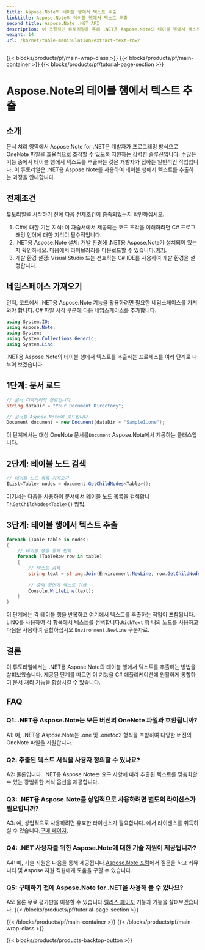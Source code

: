 ```yaml
---
title: Aspose.Note의 테이블 행에서 텍스트 추출
linktitle: Aspose.Note의 테이블 행에서 텍스트 추출
second_title: Aspose.Note .NET API
description: 이 포괄적인 튜토리얼을 통해 .NET용 Aspose.Note의 테이블 행에서 텍스트를 추출하는 방법을 알아보세요.
weight: 14
url: /ko/net/table-manipulation/extract-text-row/
---
```


{{< blocks/products/pf/main-wrap-class >}}
{{< blocks/products/pf/main-container >}}
{{< blocks/products/pf/tutorial-page-section >}}

# Aspose.Note의 테이블 행에서 텍스트 추출

## 소개

문서 처리 영역에서 Aspose.Note for .NET은 개발자가 프로그래밍 방식으로 OneNote 파일을 효율적으로 조작할 수 있도록 지원하는 강력한 솔루션입니다. 수많은 기능 중에서 테이블 행에서 텍스트를 추출하는 것은 개발자가 접하는 일반적인 작업입니다. 이 튜토리얼은 .NET용 Aspose.Note를 사용하여 테이블 행에서 텍스트를 추출하는 과정을 안내합니다.

## 전제조건

튜토리얼을 시작하기 전에 다음 전제조건이 충족되었는지 확인하십시오.

1. C#에 대한 기본 지식: 이 자습서에서 제공되는 코드 조각을 이해하려면 C# 프로그래밍 언어에 대한 지식이 필수적입니다.
2.  .NET용 Aspose.Note 설치: 개발 환경에 .NET용 Aspose.Note가 설치되어 있는지 확인하세요. 다음에서 라이브러리를 다운로드할 수 있습니다.[여기](https://releases.aspose.com/note/net/).
3. 개발 환경 설정: Visual Studio 또는 선호하는 C# IDE를 사용하여 개발 환경을 설정합니다.

## 네임스페이스 가져오기

먼저, 코드에서 .NET용 Aspose.Note 기능을 활용하려면 필요한 네임스페이스를 가져와야 합니다. C# 파일 시작 부분에 다음 네임스페이스를 추가합니다.

```csharp
using System.IO;
using Aspose.Note;
using System;
using System.Collections.Generic;
using System.Linq;
```

.NET용 Aspose.Note의 테이블 행에서 텍스트를 추출하는 프로세스를 여러 단계로 나누어 보겠습니다.

## 1단계: 문서 로드

```csharp
// 문서 디렉터리의 경로입니다.
string dataDir = "Your Document Directory";

// 문서를 Aspose.Note에 로드합니다.
Document document = new Document(dataDir + "Sample1.one");
```

 이 단계에서는 대상 OneNote 문서를`Document` Aspose.Note에서 제공하는 클래스입니다.

## 2단계: 테이블 노드 검색

```csharp
// 테이블 노드 목록 가져오기
IList<Table> nodes = document.GetChildNodes<Table>();
```

 여기서는 다음을 사용하여 문서에서 테이블 노드 목록을 검색합니다.`GetChildNodes<Table>()` 방법.

## 3단계: 테이블 행에서 텍스트 추출

```csharp
foreach (Table table in nodes)
{
	// 테이블 행을 통해 반복
	foreach (TableRow row in table)
	{
		// 텍스트 검색
		string text = string.Join(Environment.NewLine, row.GetChildNodes<RichText>().Select(e => e.Text)) + Environment.NewLine;
   
		// 출력 화면에 텍스트 인쇄
		Console.WriteLine(text);
	}
}
```

 이 단계에는 각 테이블 행을 반복하고 여기에서 텍스트를 추출하는 작업이 포함됩니다. LINQ를 사용하여 각 항목에서 텍스트를 선택합니다.`RichText` 행 내의 노드를 사용하고 다음을 사용하여 결합하십시오.`Environment.NewLine` 구분자로.

## 결론

이 튜토리얼에서는 .NET용 Aspose.Note의 테이블 행에서 텍스트를 추출하는 방법을 살펴보았습니다. 제공된 단계를 따르면 이 기능을 C# 애플리케이션에 원활하게 통합하여 문서 처리 기능을 향상시킬 수 있습니다.

## FAQ

### Q1: .NET용 Aspose.Note는 모든 버전의 OneNote 파일과 호환됩니까?

A1: 예, .NET용 Aspose.Note는 .one 및 .onetoc2 형식을 포함하여 다양한 버전의 OneNote 파일을 지원합니다.

### Q2: 추출된 텍스트 서식을 사용자 정의할 수 있나요?

A2: 물론입니다. .NET용 Aspose.Note는 요구 사항에 따라 추출된 텍스트를 맞춤화할 수 있는 광범위한 서식 옵션을 제공합니다.

### Q3: .NET용 Aspose.Note를 상업적으로 사용하려면 별도의 라이선스가 필요합니까?

 A3: 예, 상업적으로 사용하려면 유효한 라이센스가 필요합니다. 에서 라이센스를 취득하실 수 있습니다.[구매 페이지](https://purchase.aspose.com/buy).

### Q4: .NET 사용자를 위한 Aspose.Note에 대한 기술 지원이 제공됩니까?

 A4: 예, 기술 지원은 다음을 통해 제공됩니다.[Aspose.Note 포럼](https://forum.aspose.com/c/note/28)에서 질문을 하고 커뮤니티 및 Aspose 지원 직원에게 도움을 구할 수 있습니다.

### Q5: 구매하기 전에 Aspose.Note for .NET을 사용해 볼 수 있나요?

 A5: 물론 무료 평가판을 이용할 수 있습니다.[릴리스 페이지](https://releases.aspose.com/) 기능과 기능을 살펴보겠습니다.
{{< /blocks/products/pf/tutorial-page-section >}}

{{< /blocks/products/pf/main-container >}}
{{< /blocks/products/pf/main-wrap-class >}}

{{< blocks/products/products-backtop-button >}}
